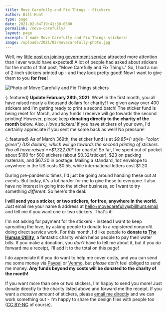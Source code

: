 ```yaml
---
title: Move Carefully and Fix Things - Stickers
author: Bill Hunt
type: page
date: 2021-02-04T19:41:38-0500
permalink: /move-carefully/
layout: page
excerpt: I made Move Carefully and Fix Things stickers!
image: /uploads/2021/02/movecarefully-photo.jpg
---
```


Well, my [little post on joining government service](/blog/2020/11/09/welcome-home/) attracted more attention than I ever would have expected! A lot of people had asked about stickers for the motto of that post, "Move Carefully and Fix Things." So, I had a run of 2-inch stickers printed up - and they look pretty good! Now I want to give them to you **for free**!

![Photo of Move Carefully and Fix Things stickers](/uploads/2021/02/movecarefully-photo.jpg)

{:.featured}
**Update February 28th, 2021**: Wow! In the first month, you all have raised nearly a thousand dollars for charity! I've given away over 400 stickers and I'm getting ready to print a second batch! The sticker fund is being reset for March, and any funds I receive will go towards the second printing! However, please keep **donating directly to the charity of the month** below.  Also, *I love stickers!* If you have stickers of your own, I'd certainly appreciate if you sent me some back as well! No pressure!

{:.featured}
As of March 369th, the sticker fund is at *$9.85*{: style="color: green"} (US dollars), which will go towards the second printing of stickers. You all have raised **$1,322.00** for charity! So far, I've spent out of pocket about $160 for 500 stickers (about $0.32/sticker), $23 on packing materials, and $67.20 in postage. Mailing a standard, 1oz envelope to anywhere in the US costs $0.55, while international letters cost $1.20.

During pre-pandemic times, I'd just be going around handing these out at events. But today, it's a lot harder for me to give these to everyone. I also have no interest in going into the sticker business, so I want to try something _different_. So here's the deal:

**I will send you a sticker, or two stickers, for free, anywhere in the world.** Just email me your name & address at [hello+movecarefully@billhunt.email](mailto:hello+movecarefully@billhunt.email) and tell me if you want one or two stickers. That's it!

I'm not asking for payment for the stickers - instead I want to keep spreading the love, by asking people to donate to a registered nonprofit doing direct service work. For this month, I'd like people to **donate to [The Human Utility](http://humanutility.org/)**, a fantastic charity which helps people to pay their water bills. If you make a donation, you *don't* have to tell me about it, but if you *do* forward me a receipt, I'll add it to the total on this page!

I do appreciate it if you do want to help me cover costs, and you can send me some money via [Paypal](https://www.paypal.com/paypalme/krusynth) or [Venmo](https://venmo.com/krusynth), but *please* don't feel obliged to send me money. **Any funds beyond my costs will be donated to the charity of the month!**

If you want more than one or two stickers, I'm happy to send you more! Just donate directly to the charity listed above and forward me the receipt. If you want a *massive amount* of stickers, please [email me directly](mailto:hello+movecarefully@billhunt.email) and we can work something out - I'm happy to share the design files with people too ([CC BY-NC](https://creativecommons.org/licenses/by-nc/2.0/) of course).
